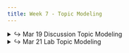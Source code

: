 ```yaml
---
title: Week 7 - Topic Modeling
---
```


<details>
  <summary class="session-summary">
    <span class="arrow">↪</span>
    <span class="date-label">Mar 19</span>
    <span class="label label-blue">Discussion</span>
    <span class="session-title">Topic Modeling</span>
  </summary>
  <div markdown="1">
- [Slides](#)
- Reflection
</div>
</details>

<details>
  <summary class="session-summary">
    <span class="arrow">↪</span>
    <span class="date-label">Mar 21</span>
    <span class="label label-red">Lab</span>
    <span class="session-title">Topic Modeling</span>
  </summary>
  <div markdown="1">
- [Slides](#)
- Reflection
</div>
</details>
